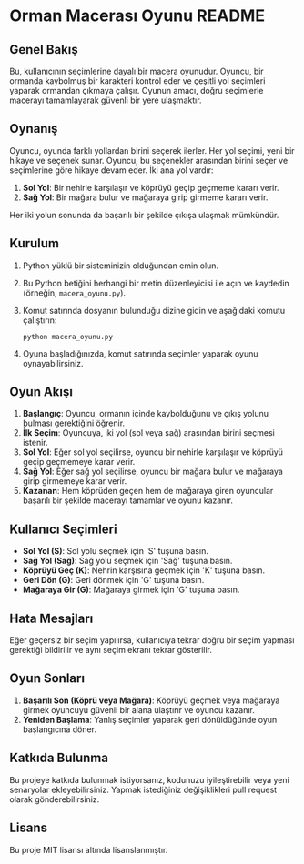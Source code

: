 # Orman Macerası Oyunu README

## Genel Bakış

Bu, kullanıcının seçimlerine dayalı bir macera oyunudur. Oyuncu, bir ormanda kaybolmuş bir karakteri kontrol eder ve çeşitli yol seçimleri yaparak ormandan çıkmaya çalışır. Oyunun amacı, doğru seçimlerle macerayı tamamlayarak güvenli bir yere ulaşmaktır.

## Oynanış

Oyuncu, oyunda farklı yollardan birini seçerek ilerler. Her yol seçimi, yeni bir hikaye ve seçenek sunar. Oyuncu, bu seçenekler arasından birini seçer ve seçimlerine göre hikaye devam eder. İki ana yol vardır:

1. **Sol Yol**: Bir nehirle karşılaşır ve köprüyü geçip geçmeme kararı verir.
2. **Sağ Yol**: Bir mağara bulur ve mağaraya girip girmeme kararı verir.

Her iki yolun sonunda da başarılı bir şekilde çıkışa ulaşmak mümkündür.

## Kurulum

1. Python yüklü bir sisteminizin olduğundan emin olun.
2. Bu Python betiğini herhangi bir metin düzenleyicisi ile açın ve kaydedin (örneğin, `macera_oyunu.py`).
3. Komut satırında dosyanın bulunduğu dizine gidin ve aşağıdaki komutu çalıştırın:

    ```
    python macera_oyunu.py
    ```

4. Oyuna başladığınızda, komut satırında seçimler yaparak oyunu oynayabilirsiniz.

## Oyun Akışı

1. **Başlangıç**: Oyuncu, ormanın içinde kaybolduğunu ve çıkış yolunu bulması gerektiğini öğrenir.
2. **İlk Seçim**: Oyuncuya, iki yol (sol veya sağ) arasından birini seçmesi istenir.
3. **Sol Yol**: Eğer sol yol seçilirse, oyuncu bir nehirle karşılaşır ve köprüyü geçip geçmemeye karar verir.
4. **Sağ Yol**: Eğer sağ yol seçilirse, oyuncu bir mağara bulur ve mağaraya girip girmemeye karar verir.
5. **Kazanan**: Hem köprüden geçen hem de mağaraya giren oyuncular başarılı bir şekilde macerayı tamamlar ve oyunu kazanır.

## Kullanıcı Seçimleri

- **Sol Yol (S)**: Sol yolu seçmek için 'S' tuşuna basın.
- **Sağ Yol (Sağ)**: Sağ yolu seçmek için 'Sağ' tuşuna basın.
- **Köprüyü Geç (K)**: Nehrin karşısına geçmek için 'K' tuşuna basın.
- **Geri Dön (G)**: Geri dönmek için 'G' tuşuna basın.
- **Mağaraya Gir (G)**: Mağaraya girmek için 'G' tuşuna basın.

## Hata Mesajları

Eğer geçersiz bir seçim yapılırsa, kullanıcıya tekrar doğru bir seçim yapması gerektiği bildirilir ve aynı seçim ekranı tekrar gösterilir.

## Oyun Sonları

1. **Başarılı Son (Köprü veya Mağara)**: Köprüyü geçmek veya mağaraya girmek oyuncuyu güvenli bir alana ulaştırır ve oyuncu kazanır.
2. **Yeniden Başlama**: Yanlış seçimler yaparak geri dönüldüğünde oyun başlangıcına döner.

## Katkıda Bulunma

Bu projeye katkıda bulunmak istiyorsanız, kodunuzu iyileştirebilir veya yeni senaryolar ekleyebilirsiniz. Yapmak istediğiniz değişiklikleri pull request olarak gönderebilirsiniz.

## Lisans

Bu proje MIT lisansı altında lisanslanmıştır.
